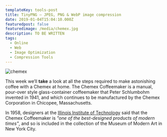```yaml
---
templateKey: tools-post
title: TinyPNG – JPEG, PNG & WebP image compression
date: 2019-01-04T15:04:10.000Z
featuredpost: false
featuredimage: /media/chemex.jpg
description: TO BE WRITTEN
tags:
  - Online
  - Web
  - Image Optimization
  - Compression Tools
---
```


![chemex](/media/chemex.jpg)

This week we’ll **take** a look at all the steps required to make astonishing coffee with a Chemex at home. The Chemex Coffeemaker is a manual, pour-over style glass-container coffeemaker that Peter Schlumbohm invented in 1941, and which continues to be manufactured by the Chemex Corporation in Chicopee, Massachusetts.

In 1958, designers at the [Illinois Institute of Technology](https://www.spacefarm.digital) said that the Chemex Coffeemaker is _"one of the best-designed products of modern times"_, and so is included in the collection of the Museum of Modern Art in New York City.
